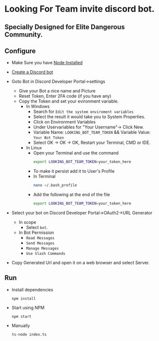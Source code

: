 # Looking For Team invite discord bot.

## Specially Designed for Elite Dangerous Community.

## Configure

- Make Sure you have [Node Installed](https://nodejs.org/en/download/)
- [Create a Discord bot](https://discord.com/developers/applications)
- Goto Bot in Discord Developer Portal->settings

  - Give your Bot a nice name and Picture
  - Reset Token, Enter 2FA code (if you have any)
  - Copy the Token and set your evironment variable.
    - In Windows
      - Search for `Edit the system enviroment variables`
      - Select the result it would take you to System Properties.
      - Click on Environment Variables
      - Under Uservariables for "Your Username"-> Click New.
      - Variable Name: `LOOKING_BOT_TEAM_TOKEN` && Variable Value: `Your Bot Token`
      - Select OK -> OK -> OK, Restart your Terminal, CMD or IDE.
    - In Linux
      - Open your Terminal and use the command
        ```bash
        export LOOKING_BOT_TEAM_TOKEN=your_token_here
        ```
      - To make it persist add it to User's Profile
      - In Terminal
        ```bash
        nano ~/.bash_profile
        ```
      - Add the following at the end of the file
        ```bash
        export LOOKING_BOT_TEAM_TOKEN=your_token_here
        ```

- Select your bot on Discord Developer Portal->OAuth2->URL Generator
  - In scope
    - Select `bot`.
  - In Bot Permission
    - `Read Messages`
    - `Send Messages`
    - `Manage Messages`
    - `Use Slash Commands`
- Copy Generated Url and open it on a web browser and select Server.

## Run

- Install dependencies

  ```
  npm install
  ```

- Start using NPM
  ```
  npm start
  ```
- Manually
  ```
  ts-node index.ts
  ```
